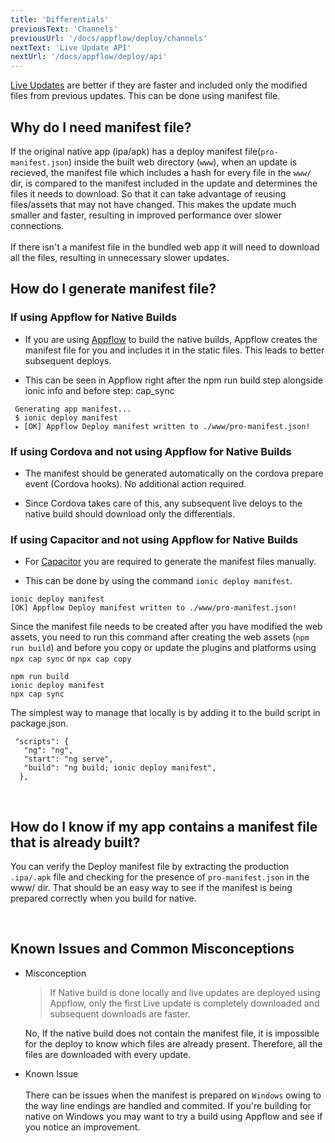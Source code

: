 ```yaml
---
title: 'Differentials'
previousText: 'Channels'
previousUrl: '/docs/appflow/deploy/channels'
nextText: 'Live Update API'
nextUrl: '/docs/appflow/deploy/api'
---
```



[Live Updates](https://ionicframework.com/docs/appflow/deploy/intro) are better if they are faster and included only the modified files from previous updates. This can be done using manifest file.

## Why do I need manifest file?
If the original native app (ipa/apk) has a deploy manifest file(`pro-manifest.json`) inside the built web directory (`www`), when an update is recieved, the manifest file which includes a hash for every file in the `www/` dir, is compared to the manifest included in the update and determines the files it needs to download. So that it can take advantage of reusing files/assets that may not have changed. This makes the update much smaller and faster, resulting in improved performance over slower connections. <br /><br /> If there isn't a manifest file in the bundled web app it will need to download all the files, resulting in unnecessary slower updates.

## How do I generate manifest file?
### If using Appflow for Native Builds
* If you are using [Appflow](https://ionicframework.com/docs/appflow) to build the native builds, Appflow creates the manifest file for you and includes it in the static files. This leads to better subsequent deploys.

* This can be seen in Appflow right after the npm run build step alongside ionic info and before step: cap_sync

```
 Generating app manifest...
 $ ionic deploy manifest
 ▸ [OK] Appflow Deploy manifest written to ./www/pro-manifest.json!
```


### If using Cordova and not using Appflow for Native Builds
* The manifest should be generated automatically on the cordova prepare event (Cordova hooks). No additional action required.

* Since Cordova takes care of this, any subsequent live deloys to the native build should download only the differentials.

### If using Capacitor and not using Appflow for Native Builds
* For [Capacitor](https://capacitorjs.com/docs) you are required to generate the manifest files manually.

* This can be done by using the command `ionic deploy manifest`.
```
ionic deploy manifest
[OK] Appflow Deploy manifest written to ./www/pro-manifest.json!
```

Since the manifest file needs to be created after you have modified the web assets, you need to run this command after creating the web assets (`npm run build`) and before you copy or update the plugins and platforms using `npx cap sync` or `npx cap copy`
```
npm run build
ionic deploy manifest
npx cap sync
```

The simplest way to manage that locally is by adding it to the build script in package.json.<br />
```
 "scripts": {
   "ng": "ng",
   "start": "ng serve",
   "build": "ng build; ionic deploy manifest",
  },
```
<br />

## How do I know if my app contains a manifest file that is already built?

You can verify the Deploy manifest file by extracting the production `.ipa/.apk` file and checking for the presence of `pro-manifest.json` in the www/ dir. That should be an easy way to see if the manifest is being prepared correctly when you build for native.

<br />

## Known Issues and Common Misconceptions
* Misconception

  > If Native build is done locally and live updates are deployed using Appflow, only the first Live update is completely downloaded and subsequent downloads are faster.

  No, If the native build does not contain the manifest file, it is impossible for the deploy to know which files are already present. Therefore, all the files are downloaded with every update.
* Known Issue <br /><br /> There can be issues when the manifest is prepared on `Windows` owing to the way line endings are handled and commited. If you're building for native on Windows you may want to try a build using Appflow and see if you notice an improvement.




